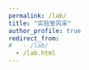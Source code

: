 ```yaml
---
permalink: /lab/
title: "实验室风采"
author_profile: true
redirect_from: 
#   - /lab/
  - /lab.html
---
```




